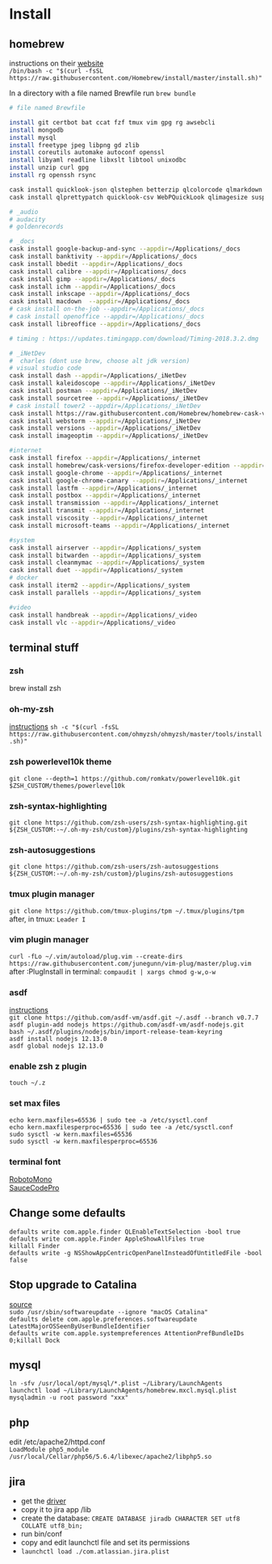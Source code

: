 # Install

## homebrew

instructions on their [website](http://brew.sh/)         
`/bin/bash -c "$(curl -fsSL https://raw.githubusercontent.com/Homebrew/install/master/install.sh)"
`

In a directory with a file named Brewfile run `brew bundle`

```bash
# file named Brewfile

install git certbot bat ccat fzf tmux vim gpg rg awsebcli
install mongodb
install mysql
install freetype jpeg libpng gd zlib
install coreutils automake autoconf openssl
install libyaml readline libxslt libtool unixodbc
install unzip curl gpg
install rg openssh rsync

cask install quicklook-json qlstephen betterzip qlcolorcode qlmarkdown 
cask install qlprettypatch quicklook-csv WebPQuickLook qlimagesize suspicious-package

# _audio
# audacity
# goldenrecords

# _docs
cask install google-backup-and-sync --appdir=/Applications/_docs
cask install banktivity --appdir=/Applications/_docs
cask install bbedit --appdir=/Applications/_docs
cask install calibre --appdir=/Applications/_docs
cask install gimp --appdir=/Applications/_docs
cask install ichm --appdir=/Applications/_docs
cask install inkscape --appdir=/Applications/_docs
cask install macdown  --appdir=/Applications/_docs
# cask install on-the-job --appdir=/Applications/_docs
# cask install openoffice --appdir=/Applications/_docs
cask install libreoffice --appdir=/Applications/_docs

# timing : https://updates.timingapp.com/download/Timing-2018.3.2.dmg

# _iNetDev
#  charles (dont use brew, choose alt jdk version)
# visual studio code
cask install dash --appdir=/Applications/_iNetDev
cask install kaleidoscope --appdir=/Applications/_iNetDev
cask install postman --appdir=/Applications/_iNetDev
cask install sourcetree --appdir=/Applications/_iNetDev
# cask install tower2 --appdir=/Applications/_iNetDev
cask install https://raw.githubusercontent.com/Homebrew/homebrew-cask-versions/master/Casks/tower2.rb --appdir=/Applications/_iNetDev
cask install webstorm --appdir=/Applications/_iNetDev
cask install versions --appdir=/Applications/_iNetDev
cask install imageoptim --appdir=/Applications/_iNetDev

#internet
cask install firefox --appdir=/Applications/_internet
cask install homebrew/cask-versions/firefox-developer-edition --appdir=/Applications/_internet
cask install google-chrome --appdir=/Applications/_internet
cask install google-chrome-canary --appdir=/Applications/_internet
cask install lastfm --appdir=/Applications/_internet
cask install postbox --appdir=/Applications/_internet
cask install transmission --appdir=/Applications/_internet
cask install transmit --appdir=/Applications/_internet
cask install viscosity --appdir=/Applications/_internet
cask install microsoft-teams --appdir=/Applications/_internet

#system
cask install airserver --appdir=/Applications/_system
cask install bitwarden --appdir=/Applications/_system
cask install cleanmymac --appdir=/Applications/_system
cask install duet --appdir=/Applications/_system
# docker
cask install iterm2 --appdir=/Applications/_system
cask install parallels --appdir=/Applications/_system

#video
cask install handbreak --appdir=/Applications/_video
cask install vlc --appdir=/Applications/_video


```

## terminal stuff
### zsh
brew install zsh

### oh-my-zsh
[instructions](https://github.com/robbyrussell/oh-my-zsh)
`sh -c "$(curl -fsSL https://raw.githubusercontent.com/ohmyzsh/ohmyzsh/master/tools/install.sh)"`

### zsh powerlevel10k theme
`git clone --depth=1 https://github.com/romkatv/powerlevel10k.git $ZSH_CUSTOM/themes/powerlevel10k`

### zsh-syntax-highlighting
`git clone https://github.com/zsh-users/zsh-syntax-highlighting.git ${ZSH_CUSTOM:-~/.oh-my-zsh/custom}/plugins/zsh-syntax-highlighting`

### zsh-autosuggestions
`git clone https://github.com/zsh-users/zsh-autosuggestions ${ZSH_CUSTOM:-~/.oh-my-zsh/custom}/plugins/zsh-autosuggestions`

### tmux plugin manager
`git clone https://github.com/tmux-plugins/tpm ~/.tmux/plugins/tpm`  
after, in tmux: `Leader I`

### vim plugin manager
`curl -fLo ~/.vim/autoload/plug.vim --create-dirs https://raw.githubusercontent.com/junegunn/vim-plug/master/plug.vim`
after :PlugInstall
in terminal: `compaudit | xargs chmod g-w,o-w`


### asdf
[instructions](https://asdf-vm.com/#/core-manage-asdf-vm?id=install-asdf-vm)  
`git clone https://github.com/asdf-vm/asdf.git ~/.asdf --branch v0.7.7`  
`asdf plugin-add nodejs https://github.com/asdf-vm/asdf-nodejs.git`  
`bash ~/.asdf/plugins/nodejs/bin/import-release-team-keyring`  
`asdf install nodejs 12.13.0`  
`asdf global nodejs 12.13.0`


### enable zsh z plugin

`touch ~/.z`


### set max files
`echo kern.maxfiles=65536 | sudo tee -a /etc/sysctl.conf`  
`echo kern.maxfilesperproc=65536 | sudo tee -a /etc/sysctl.conf`   
`sudo sysctl -w kern.maxfiles=65536`  
`sudo sysctl -w kern.maxfilesperproc=65536`  


### terminal font
[RobotoMono](https://github.com/ryanoasis/nerd-fonts/releases/download/v2.1.0/RobotoMono.zip)  
[SauceCodePro](https://github.com/ryanoasis/nerd-fonts/releases/download/v2.1.0/SourceCodePro.zip)


## Change some defaults

`defaults write com.apple.finder QLEnableTextSelection -bool true`  
`defaults write com.apple.Finder AppleShowAllFiles true`  
`killall Finder`  
`defaults write -g NSShowAppCentricOpenPanelInsteadOfUntitledFile -bool false`  

## Stop upgrade to Catalina
[source](https://apple.stackexchange.com/questions/367995/how-to-block-updates-to-mac-os-x-catalina)  
`sudo /usr/sbin/softwareupdate --ignore "macOS Catalina"`   
`defaults delete com.apple.preferences.softwareupdate LatestMajorOSSeenByUserBundleIdentifier`  
`defaults write com.apple.systempreferences AttentionPrefBundleIDs 0;killall Dock`  

## mysql
`ln -sfv /usr/local/opt/mysql/*.plist ~/Library/LaunchAgents`  
`launchctl load ~/Library/LaunchAgents/homebrew.mxcl.mysql.plist`  
`mysqladmin -u root password "xxx"`

## php
edit /etc/apache2/httpd.conf  
`LoadModule php5_module    /usr/local/Cellar/php56/5.6.4/libexec/apache2/libphp5.so`

  
## jira
- get the [driver](http://dev.mysql.com/downloads/connector/j)
- copy it to jira app /lib
- create the database:  `CREATE DATABASE jiradb CHARACTER SET utf8 COLLATE utf8_bin;`
- run bin/conf
- copy and edit launchctl file and set its permissions
- `launchctl load ./com.atlassian.jira.plist`


